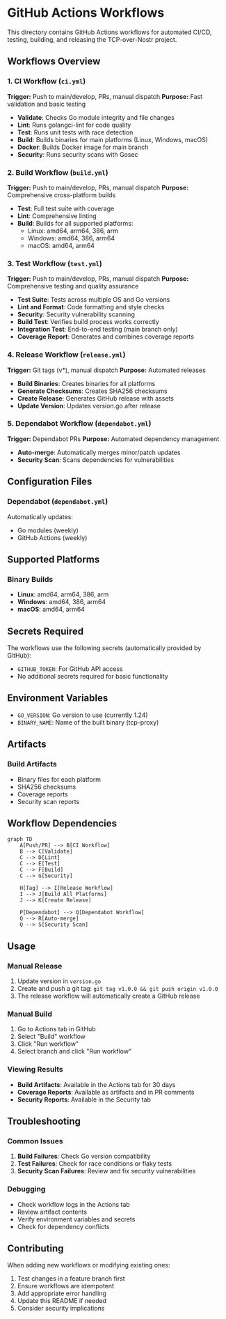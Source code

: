 # GitHub Actions Workflows

This directory contains GitHub Actions workflows for automated CI/CD, testing, building, and releasing the TCP-over-Nostr project.

## Workflows Overview

### 1. CI Workflow (`ci.yml`)
**Trigger:** Push to main/develop, PRs, manual dispatch
**Purpose:** Fast validation and basic testing

- **Validate**: Checks Go module integrity and file changes
- **Lint**: Runs golangci-lint for code quality
- **Test**: Runs unit tests with race detection
- **Build**: Builds binaries for main platforms (Linux, Windows, macOS)
- **Docker**: Builds Docker image for main branch
- **Security**: Runs security scans with Gosec

### 2. Build Workflow (`build.yml`)
**Trigger:** Push to main/develop, PRs, manual dispatch
**Purpose:** Comprehensive cross-platform builds

- **Test**: Full test suite with coverage
- **Lint**: Comprehensive linting
- **Build**: Builds for all supported platforms:
  - Linux: amd64, arm64, 386, arm
  - Windows: amd64, 386, arm64
  - macOS: amd64, arm64

### 3. Test Workflow (`test.yml`)
**Trigger:** Push to main/develop, PRs, manual dispatch
**Purpose:** Comprehensive testing and quality assurance

- **Test Suite**: Tests across multiple OS and Go versions
- **Lint and Format**: Code formatting and style checks
- **Security**: Security vulnerability scanning
- **Build Test**: Verifies build process works correctly
- **Integration Test**: End-to-end testing (main branch only)
- **Coverage Report**: Generates and combines coverage reports


### 4. Release Workflow (`release.yml`)
**Trigger:** Git tags (v*), manual dispatch
**Purpose:** Automated releases

- **Build Binaries**: Creates binaries for all platforms
- **Generate Checksums**: Creates SHA256 checksums
- **Create Release**: Generates GitHub release with assets
- **Update Version**: Updates version.go after release

### 5. Dependabot Workflow (`dependabot.yml`)
**Trigger:** Dependabot PRs
**Purpose:** Automated dependency management

- **Auto-merge**: Automatically merges minor/patch updates
- **Security Scan**: Scans dependencies for vulnerabilities

## Configuration Files

### Dependabot (`dependabot.yml`)
Automatically updates:
- Go modules (weekly)
- GitHub Actions (weekly)

## Supported Platforms

### Binary Builds
- **Linux**: amd64, arm64, 386, arm
- **Windows**: amd64, 386, arm64
- **macOS**: amd64, arm64

## Secrets Required

The workflows use the following secrets (automatically provided by GitHub):

- `GITHUB_TOKEN`: For GitHub API access
- No additional secrets required for basic functionality

## Environment Variables

- `GO_VERSION`: Go version to use (currently 1.24)
- `BINARY_NAME`: Name of the built binary (tcp-proxy)

## Artifacts

### Build Artifacts
- Binary files for each platform
- SHA256 checksums
- Coverage reports
- Security scan reports

## Workflow Dependencies

```mermaid
graph TD
    A[Push/PR] --> B[CI Workflow]
    B --> C[Validate]
    C --> D[Lint]
    C --> E[Test]
    C --> F[Build]
    C --> G[Security]
    
    H[Tag] --> I[Release Workflow]
    I --> J[Build All Platforms]
    J --> K[Create Release]
    
    P[Dependabot] --> Q[Dependabot Workflow]
    Q --> R[Auto-merge]
    Q --> S[Security Scan]
```

## Usage

### Manual Release
1. Update version in `version.go`
2. Create and push a git tag: `git tag v1.0.0 && git push origin v1.0.0`
3. The release workflow will automatically create a GitHub release

### Manual Build
1. Go to Actions tab in GitHub
2. Select "Build" workflow
3. Click "Run workflow"
4. Select branch and click "Run workflow"

### Viewing Results
- **Build Artifacts**: Available in the Actions tab for 30 days
- **Coverage Reports**: Available as artifacts and in PR comments
- **Security Reports**: Available in the Security tab

## Troubleshooting

### Common Issues
1. **Build Failures**: Check Go version compatibility
2. **Test Failures**: Check for race conditions or flaky tests
3. **Security Scan Failures**: Review and fix security vulnerabilities

### Debugging
- Check workflow logs in the Actions tab
- Review artifact contents
- Verify environment variables and secrets
- Check for dependency conflicts

## Contributing

When adding new workflows or modifying existing ones:

1. Test changes in a feature branch first
2. Ensure workflows are idempotent
3. Add appropriate error handling
4. Update this README if needed
5. Consider security implications

